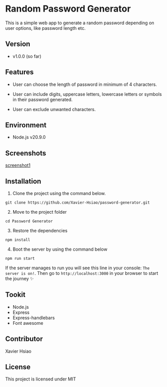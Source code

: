 # Random Password Generator
This is a simple web app to generate a random password depending on user options, like password length etc.

## Version
- v1.0.0 (so far)

## Features
- User can choose the length of password in minimum of 4 characters.

- User can include digits, uppercase letters, lowercase letters or symbols in their password generated.

- User can exclude unwanted characters.

## Environment
- Node.js v20.9.0

## Screenshots

[screenshot1](https://github.com/Xavier-Hsiao/password-generator/blob/master/public/screeshots/password-generator1.png)

## Installation
1. Clone the project using the command below.

```
git clone https://github.com/Xavier-Hsiao/password-generator.git
```

2. Move to the project folder

```
cd Password Generator
```

3. Restore the dependencies

```
npm install
```

4. Boot the server by using the command below

```
npm run start
```

If the server manages to run you will see this line in your console: `The server is on!`. Then go to `http://localhost:3000` in your browser to start the journey ✨

## Tookit

- Node.js
- Express
- Express-handlebars
- Font awesome

## Contributor

Xavier Hsiao

## License
This project is licensed under MIT
